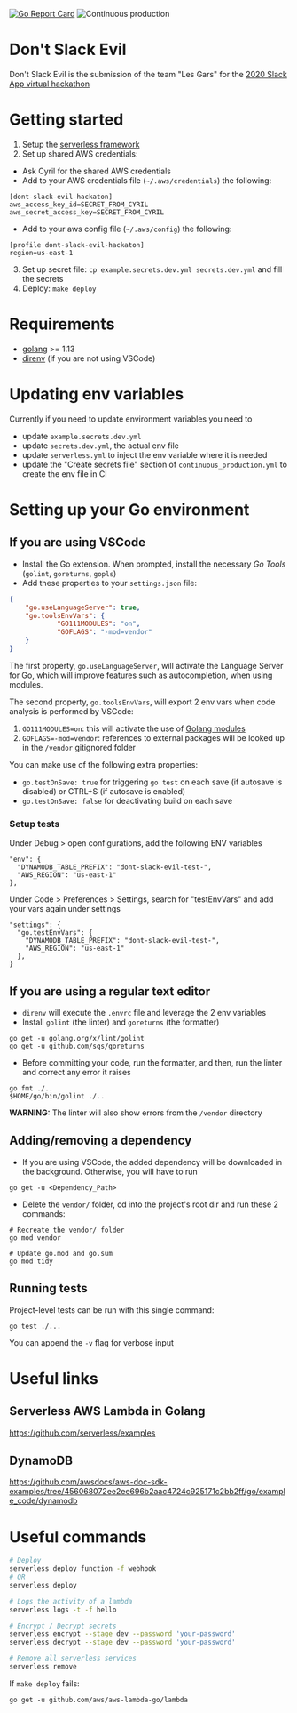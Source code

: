 [![Go Report Card](https://goreportcard.com/badge/github.com/gjgd/dont-slack-evil)](https://goreportcard.com/report/github.com/gjgd/dont-slack-evil)
![Continuous production](https://github.com/gjgd/dont-slack-evil/workflows/Continuous%20production/badge.svg)

# Don't Slack Evil

Don't Slack Evil is the submission of the team "Les Gars" for the [2020 Slack App virtual hackathon](https://slackapponlinehackathon.splashthat.com/)

# Getting started

1) Setup the [serverless framework](https://github.com/serverless/serverless)
2) Set up shared AWS credentials:
  - Ask Cyril for the shared AWS credentials
  - Add to your AWS credentials file (`~/.aws/credentials`) the following:
  ```
  [dont-slack-evil-hackaton]
  aws_access_key_id=SECRET_FROM_CYRIL
  aws_secret_access_key=SECRET_FROM_CYRIL
  ```
  - Add to your aws config file (`~/.aws/config`) the following:
  ```
  [profile dont-slack-evil-hackaton]
  region=us-east-1
  ```
3) Set up secret file: `cp example.secrets.dev.yml secrets.dev.yml` and fill the secrets
4) Deploy: `make deploy`

# Requirements
* [golang](https://golang.org/dl/) >= 1.13
* [direnv](https://direnv.net/) (if you are not using VSCode)

# Updating env variables

Currently if you need to update environment variables you need to
- update `example.secrets.dev.yml`
- update `secrets.dev.yml`, the actual env file
- update `serverless.yml` to inject the env variable where it is needed
- update the "Create secrets file" section of `continuous_production.yml` to create the env file in CI

# Setting up your Go environment

## If you are using VSCode

* Install the Go extension. When prompted, install the necessary *Go Tools* (`golint`, `goreturns`, `gopls`)
* Add these properties to your `settings.json` file:
```json
{
    "go.useLanguageServer": true,
    "go.toolsEnvVars": {
            "GO111MODULES": "on",
            "GOFLAGS": "-mod=vendor"
    }
}
```
The first property, `go.useLanguageServer`, will activate the Language Server for Go, which will improve features such as autocompletion, when using modules.

The second property, `go.toolsEnvVars`, will export 2 env vars when code analysis is performed by VSCode:

1. `GO111MODULES=on`: this will activate the use of [Golang modules](https://blog.golang.org/using-go-modules)
2. `GOFLAGS=-mod=vendor`: references to external packages will be looked up in the `/vendor` gitignored folder

You can make use of the following extra properties:

* `go.testOnSave: true` for triggering `go test` on each save (if autosave is disabled) or CTRL+S (if autosave is enabled)
* `go.testOnSave: false` for deactivating build on each save

### Setup tests

Under Debug > open configurations, add the following ENV variables
```
"env": {
  "DYNAMODB_TABLE_PREFIX": "dont-slack-evil-test-",
  "AWS_REGION": "us-east-1"
},
```
Under Code > Preferences > Settings, search for "testEnvVars" and add your vars again under settings
```
"settings": {
  "go.testEnvVars": {
    "DYNAMODB_TABLE_PREFIX": "dont-slack-evil-test-",
    "AWS_REGION": "us-east-1"
  },
}
```

## If you are using a regular text editor
* `direnv` will execute the `.envrc` file and leverage the 2 env variables
* Install `golint` (the linter) and `goreturns` (the formatter)
```
go get -u golang.org/x/lint/golint
go get -u github.com/sqs/goreturns
```

* Before committing your code, run the formatter, and then, run the linter and correct any error it raises
```
go fmt ./..
$HOME/go/bin/golint ./..
```
**WARNING:** The linter will also show errors from the `/vendor` directory

## Adding/removing a dependency

* If you are using VSCode, the added dependency will be downloaded in the background. Otherwise, you will have to run
```
go get -u <Dependency_Path>
```
* Delete the `vendor/` folder, cd into the project's root dir and run these 2 commands:
```
# Recreate the vendor/ folder
go mod vendor

# Update go.mod and go.sum
go mod tidy
```

## Running tests

Project-level tests can be run with this single command:

```
go test ./...
```
You can append the `-v` flag for verbose input

# Useful links

## Serverless AWS Lambda in Golang

https://github.com/serverless/examples

## DynamoDB

https://github.com/awsdocs/aws-doc-sdk-examples/tree/456068072ee2ee696b2aac4724c925171c2bb2ff/go/example_code/dynamodb

# Useful commands

```bash
# Deploy
serverless deploy function -f webhook
# OR
serverless deploy
```
```bash
# Logs the activity of a lambda
serverless logs -t -f hello
```
```bash
# Encrypt / Decrypt secrets
serverless encrypt --stage dev --password 'your-password'
serverless decrypt --stage dev --password 'your-password'
```
```bash
# Remove all serverless services
serverless remove
```

If `make deploy` fails:

```golang
go get -u github.com/aws/aws-lambda-go/lambda
```
